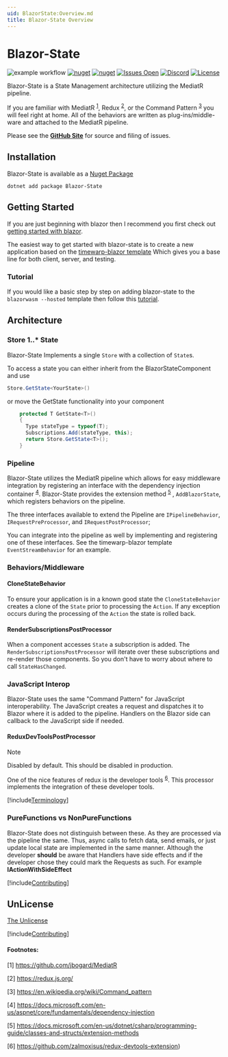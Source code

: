 ```yaml
---
uid: BlazorState:Overview.md
title: Blazor-State Overview
---
```


# Blazor-State

![example workflow](https://github.com/TimeWarpEngineering/blazor-state/actions/workflows/release-build.yml/badge.svg)
[![nuget](https://img.shields.io/nuget/v/Blazor-State?logo=nuget)](https://www.nuget.org/packages/Blazor-State/)
[![nuget](https://img.shields.io/nuget/dt/Blazor-State?logo=nuget)](https://www.nuget.org/packages/Blazor-State/)
[![Issues Open](https://img.shields.io/github/issues/TimeWarpEngineering/blazor-state.svg?logo=github)](https://github.com/TimeWarpEngineering/blazor-state/issues)
[![Discord](https://img.shields.io/discord/715274085940199487?logo=discord)](https://discord.gg/7F4bS2T)
[![License](https://img.shields.io/github/license/TimeWarpEngineering/blazor-state.svg?style=flat-square&logo=github)](https://github.com/TimeWarpEngineering/blazor-state/issues)

Blazor-State is a State Management architecture utilizing the MediatR pipeline.

If you are familiar with MediatR <sup><a href="#footnotes">1</a></sup>, Redux <sup><a href="#footnotes">2</a></sup>,
or the Command Pattern <sup><a href="#footnotes">3</a></sup>
you will feel right at home.
All of the behaviors are written as plug-ins/middle-ware and attached to the MediatR pipeline.

Please see the **[GitHub Site](https://github.com/TimeWarpEngineering/blazor-state)** for source and filing of issues.

## Installation

Blazor-State is available as a [Nuget Package](https://www.nuget.org/packages/Blazor-State/)

```console
dotnet add package Blazor-State
```

## Getting Started

If you are just beginning with blazor then I recommend you first check out [getting started with blazor](https://docs.microsoft.com/en-us/aspnet/core/blazor/get-started).

The easiest way to get started with blazor-state is to create a new application based on the [timewarp-blazor template](https://timewarpengineering.github.io/timewarp-templates/TimeWarpBlazorTemplate/Overview.html)
Which gives you a base line for both client, server, and testing.

### Tutorial

If you would like a basic step by step on adding blazor-state to the `blazorwasm --hosted` template then follow this [tutorial](xref:BlazorState:Tutorial.md).

## Architecture

### Store 1..* State

Blazor-State Implements a single `Store` with a collection of `State`s.

To access a state you can either inherit from the BlazorStateComponent and use

```csharp
Store.GetState<YourState>()
```

or move the GetState functionality into your component

```csharp
    protected T GetState<T>()
    {
      Type stateType = typeof(T);
      Subscriptions.Add(stateType, this);
      return Store.GetState<T>();
    }
```

### Pipeline
Blazor-State utilizes the MediatR pipeline which allows for easy middleware integration
by registering an interface with the dependency injection container <sup><a href="#footnotes">4</a></sup>.
Blazor-State provides the extension method <sup><a href="#footnotes">5</a></sup> , `AddBlazorState`, which registers behaviors on the pipeline.

The three interfaces available to extend the Pipeline are `IPipelineBehavior`, `IRequestPreProcessor`,
and `IRequestPostProcessor`;

You can integrate into the pipeline as well by implementing and registering one of these interfaces.
See the timewarp-blazor template `EventStreamBehavior` for an example.

### Behaviors/Middleware

#### CloneStateBehavior

To ensure your application is in a known good state the `CloneStateBehavior` creates a clone of the `State` prior to processing the `Action`.
If any exception occurs during the processing of the `Action` the state is rolled back.

#### RenderSubscriptionsPostProcessor

When a component accesses `State` a subscription is added.
The `RenderSubscriptionsPostProcessor` will iterate over these subscriptions and re-render those components.
So you don't have to worry about where to call `StateHasChanged`.

### JavaScript Interop

Blazor-State uses the same "Command Pattern" for JavaScript interoperability.
The JavaScript creates a request and dispatches it to Blazor where it is added to the pipeline.
Handlers on the Blazor side can callback to the JavaScript side if needed.

#### ReduxDevToolsPostProcessor

> [!NOTE]
> Disabled by default.  This should be disabled in production.

One of the nice features of redux is the developer tools <sup><a href="#footnotes">6</a></sup>.
This processor implements the integration of these developer tools.

[!include[Terminology](Partials/terminology.md)]

### PureFunctions vs NonPureFunctions

Blazor-State does not distinguish between these.
As they are processed via the pipeline the same.
Thus, async calls to fetch data, send emails, or just update local state
are implemented in the same manner. Although the developer **should** be aware that Handlers have side effects and
if the developer chose they could mark the Requests as such. For example **IActionWithSideEffect**

[!include[Contributing](Partials/acknowledgements.md)]

## UnLicense

[The Unlicense](https://choosealicense.com/licenses/unlicense/)

[!include[Contributing](Partials/contributing.md)]

#### Footnotes:
[1] https://github.com/jbogard/MediatR

[2] https://redux.js.org/

[3] https://en.wikipedia.org/wiki/Command_pattern

[4] https://docs.microsoft.com/en-us/aspnet/core/fundamentals/dependency-injection

[5] https://docs.microsoft.com/en-us/dotnet/csharp/programming-guide/classes-and-structs/extension-methods

[6] https://github.com/zalmoxisus/redux-devtools-extension)
